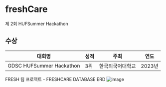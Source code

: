 # freshCare

제 2회 HUFSummer Hackathon
## 수상
|대회명|성적|주최|연도|
|---|---|---|---|
|GDSC HUFSummer Hackathon|3위|한국외국어대학교|2023년|

FRESH 팀 프로젝트 - FRESHCARE
DATABASE ERD
![image](https://github.com/daehyuh318/FreshCare_Back/assets/53990946/5add9b43-3593-406e-aa88-6c0659e2534a)


